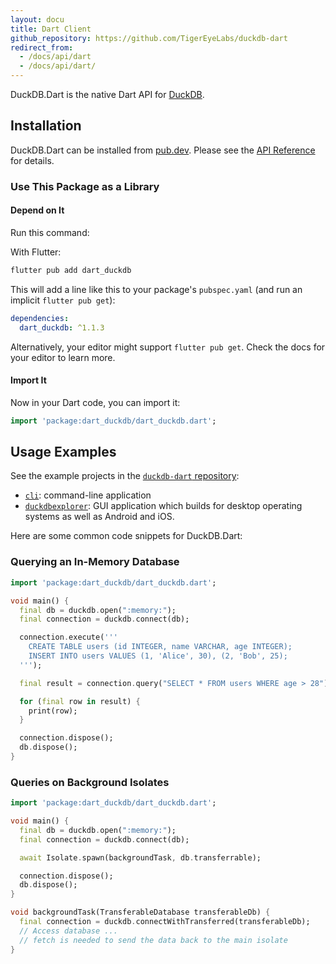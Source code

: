 ```yaml
---
layout: docu
title: Dart Client
github_repository: https://github.com/TigerEyeLabs/duckdb-dart
redirect_from:
  - /docs/api/dart
  - /docs/api/dart/
---
```


DuckDB.Dart is the native Dart API for [DuckDB](https://duckdb.org/).

## Installation

DuckDB.Dart can be installed from [pub.dev](https://pub.dev/packages/dart_duckdb). Please see the [API Reference](https://pub.dev/documentation/dart_duckdb/latest/) for details.

### Use This Package as a Library

#### Depend on It

Run this command:

With Flutter:

```bash
flutter pub add dart_duckdb
```

This will add a line like this to your package's `pubspec.yaml` (and run an implicit `flutter pub get`):

```yaml
dependencies:
  dart_duckdb: ^1.1.3
```

Alternatively, your editor might support `flutter pub get`. Check the docs for your editor to learn more.

#### Import It

Now in your Dart code, you can import it:

```dart
import 'package:dart_duckdb/dart_duckdb.dart';
```

## Usage Examples

See the example projects in the [`duckdb-dart` repository](https://github.com/TigerEyeLabs/duckdb-dart/):

* [`cli`](https://github.com/TigerEyeLabs/duckdb-dart/tree/main/examples/cli): command-line application
* [`duckdbexplorer`](https://github.com/TigerEyeLabs/duckdb-dart/tree/main/examples/duckdbexplorer): GUI application which builds for desktop operating systems as well as Android and iOS.

Here are some common code snippets for DuckDB.Dart:

### Querying an In-Memory Database

```dart
import 'package:dart_duckdb/dart_duckdb.dart';

void main() {
  final db = duckdb.open(":memory:");
  final connection = duckdb.connect(db);

  connection.execute('''
    CREATE TABLE users (id INTEGER, name VARCHAR, age INTEGER);
    INSERT INTO users VALUES (1, 'Alice', 30), (2, 'Bob', 25);
  ''');

  final result = connection.query("SELECT * FROM users WHERE age > 28").fetchAll();

  for (final row in result) {
    print(row);
  }

  connection.dispose();
  db.dispose();
}
```

### Queries on Background Isolates

```dart
import 'package:dart_duckdb/dart_duckdb.dart';

void main() {
  final db = duckdb.open(":memory:");
  final connection = duckdb.connect(db);

  await Isolate.spawn(backgroundTask, db.transferrable);

  connection.dispose();
  db.dispose();
}

void backgroundTask(TransferableDatabase transferableDb) {
  final connection = duckdb.connectWithTransferred(transferableDb);
  // Access database ...
  // fetch is needed to send the data back to the main isolate
}
```
